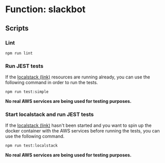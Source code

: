 # Function: slackbot

## Scripts

### Lint

```
npm run lint
```

### Run JEST tests

If the [localstack (link)](../../infrastructure/README.md#infrastructure-localstack) resources are running already, you can use the following command in order to run the tests.

```
npm run test:simple
```

**No real AWS services are being used for testing purposes.**

### Start localstack and run JEST tests

If the [localstack (link)](../../infrastructure/README.md#infrastructure-localstack) hasn't been started and you want to spin up the docker container with the AWS services before running the tests, you can use the following command.

```
npm run test:localstack
```

**No real AWS services are being used for testing purposes.**